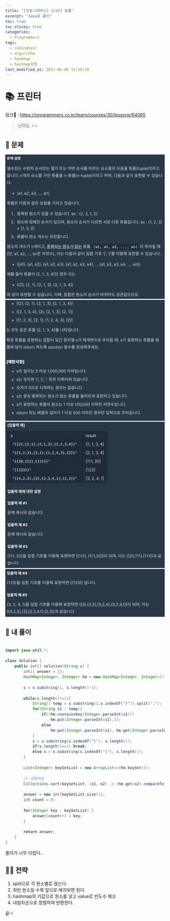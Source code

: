 ```yaml
---
title: "[프로그래머스] [LV2] 튜플"
excerpt: "Java로 풀이"
toc: true
toc_sticky: true
categories:
  - Programmers
tags:
  - codingtest
  - algorithm
  - hashmap
  - hashmap정렬
last_modified_at: 2021-06-06 15:50:20
---
```


# 📚 프린터
  
링크📎 : <https://programmers.co.kr/learn/courses/30/lessons/64065>  

>난이도 ⭐️⭐️
  
## 📖 문제  
  
![이미지](/assets/images/Programmers/Lv2/prob11/11-1.png)
![이미지](/assets/images/Programmers/Lv2/prob11/11-2.png)
![이미지](/assets/images/Programmers/Lv2/prob11/11-3.png)
![이미지](/assets/images/Programmers/Lv2/prob11/11-4.png)
  
## 📝 내 풀이  
  
```java  

import java.util.*;

class Solution {
    public int[] solution(String s) {
        int[] answer = {};
        HashMap<Integer, Integer> hm = new HashMap<Integer, Integer>();
        
        s = s.substring(1, s.length()-1);
        
        while(s.length()!=1){
            String[] temp = s.substring(1,s.indexOf("}")).split(",");
            for(String s1 : temp){
                if(!hm.containsKey(Integer.parseInt(s1)))
                    hm.put(Integer.parseInt(s1),1);
                else
                    hm.put(Integer.parseInt(s1), hm.get(Integer.parseInt(s1)) + 1);
            }
            s = s.substring(s.indexOf("}"), s.length());
            if(s.length()==1) break;
            else s = s.substring(s.indexOf("{"), s.length());
        }

        List<Integer> keySetList = new ArrayList<>(hm.keySet());
		
		// 내림차순
		Collections.sort(keySetList, (o1, o2) -> (hm.get(o2).compareTo(hm.get(o1))));
		
        answer = new int[keySetList.size()];
        int count = 0;
        
		for(Integer key : keySetList) {
			answer[count++] = key;
		}
        
        return answer;
    }
}
```  
  
풀이가 너무 더럽다..  

## 👊🏻 전략  
  
1. split으로 각 원소별로 끊는다.
2. 최빈 원소일 수록 앞으로 배치되면 된다.
3. hashmap의 키값으로 원소를 넣고 value로 빈도수 체크
4. 내림차순으로 정렬하여 반환한다. 
  
끝-!
